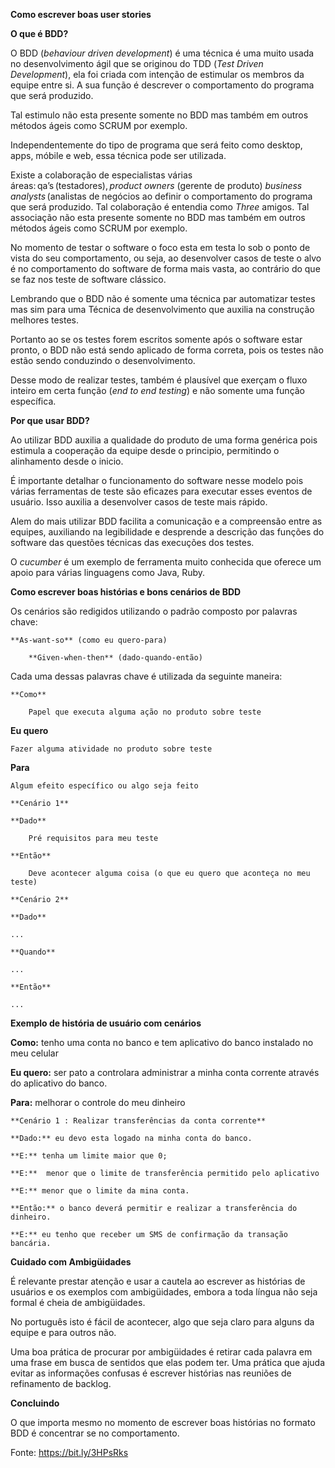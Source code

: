 **Como escrever boas user stories** 

**O que é BDD?**

O BDD (*behaviour driven development*) é uma técnica é uma muito usada no desenvolvimento ágil que se originou do TDD (*Test Driven Development*), ela foi criada com intenção de estimular os membros da equipe entre si. A sua função é descrever o comportamento do programa que será produzido. 

Tal estimulo não esta presente somente no BDD mas também em outros métodos ágeis como SCRUM por exemplo. 

Independentemente do tipo de programa que será feito como desktop, apps, móbile e web,  essa técnica pode ser utilizada. 

Existe a colaboração de especialistas várias áreas: qa’s (testadores), *product owners* (gerente de produto) *business analysts* (analistas de negócios ao definir o comportamento do programa que será produzido. Tal colaboração é entendia como *Three* amigos. Tal associação não esta presente somente no BDD mas também em outros métodos ágeis como SCRUM por exemplo. 

No momento de testar o software o foco esta em testa lo sob o ponto de vista do seu comportamento, ou seja, ao desenvolver casos de teste o alvo é no comportamento do software de forma mais vasta, ao contrário do que se faz nos teste de software clássico. 

Lembrando que o BDD não é somente uma técnica par automatizar testes mas sim para uma Técnica de desenvolvimento que auxilia na construção  melhores testes. 

Portanto ao se os testes forem escritos somente após o software estar pronto, o BDD não está sendo aplicado de forma correta, pois os testes não estão sendo conduzindo o desenvolvimento. 

Desse modo de realizar testes, também é plausível que exerçam o fluxo inteiro em certa função (*end to end testing*) e não somente uma função específica. 

**Por que usar BDD?**

Ao utilizar BDD auxilia a qualidade do produto de uma forma genérica pois estimula a cooperação da equipe desde o principio, permitindo o alinhamento desde o inicio. 

É importante detalhar o funcionamento do software nesse modelo pois várias ferramentas de teste são eficazes para executar esses eventos de usuário. Isso auxilia a desenvolver casos de teste mais rápido. 

Alem do mais utilizar BDD facilita a comunicação e a compreensão entre as equipes, auxiliando na legibilidade e desprende a descrição das funções do software das questões técnicas das execuções dos testes. 

O *cucumber* é um exemplo de ferramenta muito conhecida que oferece um apoio para várias linguagens como Java, Ruby. 

**Como escrever boas histórias e bons cenários de BDD**

Os cenários são redigidos utilizando o padrão composto por palavras chave: 

    **As-want-so** (como eu quero-para) 

        **Given-when-then** (dado-quando-então) 

Cada uma dessas palavras chave é utilizada da seguinte  maneira: 

    **Como**

        Papel que executa alguma ação no produto sobre teste 

**Eu quero** 

    Fazer alguma atividade no produto sobre teste 

**Para**  

    Algum efeito específico ou algo seja feito 

    **Cenário 1**

    **Dado** 

        Pré requisitos para meu teste 

    **Então**  

        Deve acontecer alguma coisa (o que eu quero que aconteça no meu teste) 

    **Cenário 2** 

    **Dado**

    ... 

 	**Quando** 

    ... 

    **Então** 

    ... 


**Exemplo de história de usuário com cenários** 

 

**Como:** tenho  uma conta no banco e tem aplicativo do banco  instalado no meu celular 

**Eu quero:** ser pato a controlara administrar a minha conta corrente através do aplicativo do banco. 

**Para:** melhorar o controle do meu dinheiro 

    **Cenário 1 : Realizar transferências da conta corrente** 

    **Dado:** eu devo esta logado na minha conta do banco. 

    **E:** tenha um limite maior que 0; 

    **E:**  menor que o limite de transferência permitido pelo aplicativo 

    **E:** menor que o limite da mina conta. 

    **Então:** o banco deverá permitir e realizar a transferência do dinheiro. 

    **E:** eu tenho que receber um SMS de confirmação da transação bancária. 
 
 **Cuidado com Ambigüidades** 

É relevante prestar atenção e usar a cautela ao escrever as histórias de usuários e os exemplos com ambigüidades, embora a toda língua não seja formal é cheia de ambigüidades. 

No português isto é fácil de acontecer, algo que seja claro para alguns da equipe e para outros não.  

Uma boa prática de procurar por ambigüidades é retirar cada palavra em uma frase em busca de sentidos que elas podem ter. Uma prática que ajuda evitar as informações confusas é escrever histórias nas reuniões de refinamento de backlog. 

**Concluindo** 

O que importa mesmo no momento de escrever boas histórias no formato BDD é concentrar se no comportamento.

Fonte: https://bit.ly/3HPsRks